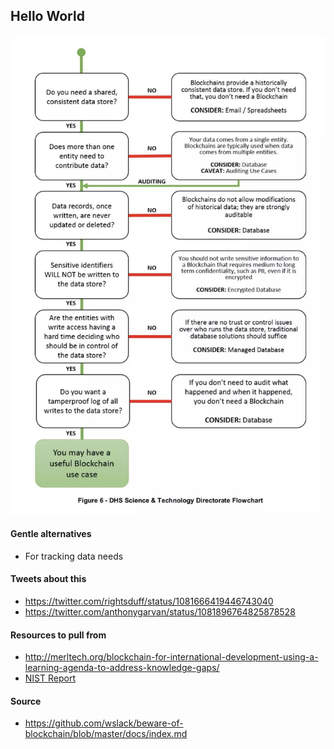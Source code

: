 ## Hello World

<img src="images/blockchain_nist.jpg" alt="Nist diagram" class="inline"/>

#### Gentle alternatives
- For tracking data needs

#### Tweets about this
- https://twitter.com/rightsduff/status/1081666419446743040
- https://twitter.com/anthonygarvan/status/1081896764825878528

#### Resources to pull from

- http://merltech.org/blockchain-for-international-development-using-a-learning-agenda-to-address-knowledge-gaps/
- [NIST Report](https://webcache.googleusercontent.com/search?q=cache:SzDDhGMLg5sJ:https://nvlpubs.nist.gov/nistpubs/ir/2018/NIST.IR.8202.pdf+&cd=1&hl=en&ct=clnk&gl=us)

#### Source
 - https://github.com/wslack/beware-of-blockchain/blob/master/docs/index.md
